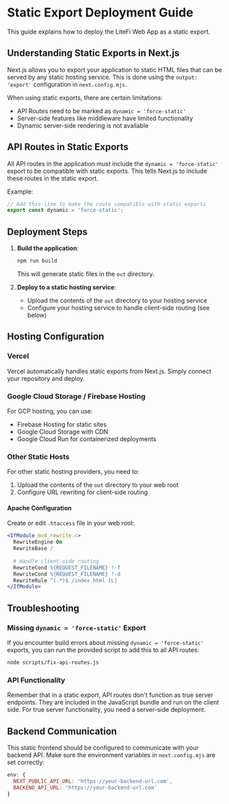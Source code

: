 # Static Export Deployment Guide

This guide explains how to deploy the LiteFi Web App as a static export.

## Understanding Static Exports in Next.js

Next.js allows you to export your application to static HTML files that can be served by any static hosting service. This is done using the `output: 'export'` configuration in `next.config.mjs`.

When using static exports, there are certain limitations:
- API Routes need to be marked as `dynamic = 'force-static'`
- Server-side features like middleware have limited functionality
- Dynamic server-side rendering is not available

## API Routes in Static Exports

All API routes in the application must include the `dynamic = 'force-static'` export to be compatible with static exports. This tells Next.js to include these routes in the static export.

Example:
```typescript
// Add this line to make the route compatible with static exports
export const dynamic = 'force-static';
```

## Deployment Steps

1. **Build the application**:
   ```bash
   npm run build
   ```
   This will generate static files in the `out` directory.

2. **Deploy to a static hosting service**:
   - Upload the contents of the `out` directory to your hosting service
   - Configure your hosting service to handle client-side routing (see below)

## Hosting Configuration

### Vercel

Vercel automatically handles static exports from Next.js. Simply connect your repository and deploy.

### Google Cloud Storage / Firebase Hosting

For GCP hosting, you can use:
- Firebase Hosting for static sites
- Google Cloud Storage with CDN
- Google Cloud Run for containerized deployments

### Other Static Hosts

For other static hosting providers, you need to:

1. Upload the contents of the `out` directory to your web root
2. Configure URL rewriting for client-side routing

#### Apache Configuration

Create or edit `.htaccess` file in your web root:

```apache
<IfModule mod_rewrite.c>
  RewriteEngine On
  RewriteBase /
  
  # Handle client-side routing
  RewriteCond %{REQUEST_FILENAME} !-f
  RewriteCond %{REQUEST_FILENAME} !-d
  RewriteRule ^(.*)$ /index.html [L]
</IfModule>
```

## Troubleshooting

### Missing `dynamic = 'force-static'` Export

If you encounter build errors about missing `dynamic = 'force-static'` exports, you can run the provided script to add this to all API routes:

```bash
node scripts/fix-api-routes.js
```

### API Functionality

Remember that in a static export, API routes don't function as true server endpoints. They are included in the JavaScript bundle and run on the client side. For true server functionality, you need a server-side deployment.

## Backend Communication

This static frontend should be configured to communicate with your backend API. Make sure the environment variables in `next.config.mjs` are set correctly:

```javascript
env: {
  NEXT_PUBLIC_API_URL: 'https://your-backend-url.com',
  BACKEND_API_URL: 'https://your-backend-url.com'
}
``` 